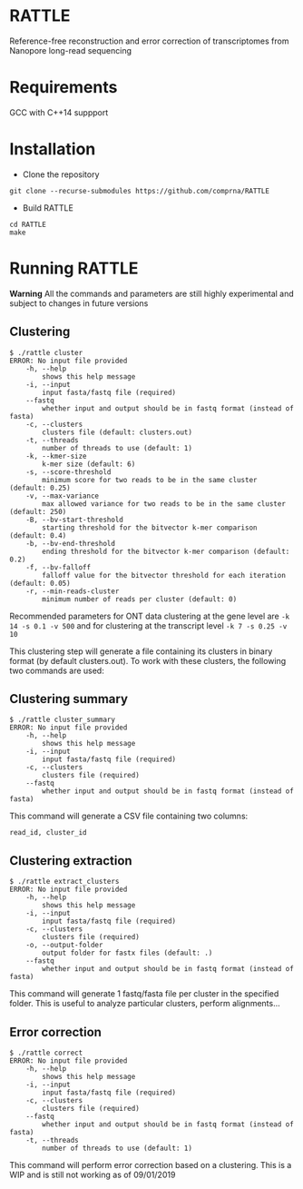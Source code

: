 # RATTLE
Reference-free reconstruction and error correction of transcriptomes from Nanopore long-read sequencing

# Requirements
GCC with C++14 suppport

# Installation
* Clone the repository
```
git clone --recurse-submodules https://github.com/comprna/RATTLE
```

* Build RATTLE
```
cd RATTLE
make
```

# Running RATTLE
**Warning** All the commands and parameters are still highly experimental and subject to changes in future versions

## Clustering
```
$ ./rattle cluster
ERROR: No input file provided
    -h, --help
        shows this help message
    -i, --input
        input fasta/fastq file (required)
    --fastq
        whether input and output should be in fastq format (instead of fasta)
    -c, --clusters
        clusters file (default: clusters.out)
    -t, --threads
        number of threads to use (default: 1)
    -k, --kmer-size
        k-mer size (default: 6)
    -s, --score-threshold
        minimum score for two reads to be in the same cluster (default: 0.25)
    -v, --max-variance
        max allowed variance for two reads to be in the same cluster (default: 250)
    -B, --bv-start-threshold
        starting threshold for the bitvector k-mer comparison (default: 0.4)
    -b, --bv-end-threshold
        ending threshold for the bitvector k-mer comparison (default: 0.2)
    -f, --bv-falloff
        falloff value for the bitvector threshold for each iteration (default: 0.05)
    -r, --min-reads-cluster
        minimum number of reads per cluster (default: 0)
```

Recommended parameters for ONT data clustering at the gene level are `-k 14 -s 0.1 -v 500` and for clustering at the transcript level `-k 7 -s 0.25 -v 10`

This clustering step will generate a file containing its clusters in binary format (by default clusters.out). To work with these clusters, the following two commands are used:

## Clustering summary
```
$ ./rattle cluster_summary
ERROR: No input file provided
    -h, --help
        shows this help message
    -i, --input
        input fasta/fastq file (required)
    -c, --clusters
        clusters file (required)
    --fastq
        whether input and output should be in fastq format (instead of fasta)
```

This command will generate a CSV file containing two columns:
```
read_id, cluster_id
```

## Clustering extraction
```
$ ./rattle extract_clusters
ERROR: No input file provided
    -h, --help
        shows this help message
    -i, --input
        input fasta/fastq file (required)
    -c, --clusters
        clusters file (required)
    -o, --output-folder
        output folder for fastx files (default: .)
    --fastq
        whether input and output should be in fastq format (instead of fasta)
```

This command will generate 1 fastq/fasta file per cluster in the specified folder. This is useful to analyze particular clusters, perform alignments...

## Error correction
```
$ ./rattle correct
ERROR: No input file provided
    -h, --help
        shows this help message
    -i, --input
        input fasta/fastq file (required)
    -c, --clusters
        clusters file (required)
    --fastq
        whether input and output should be in fastq format (instead of fasta)
    -t, --threads
        number of threads to use (default: 1)
```

This command will perform error correction based on a clustering. This is a WIP and is still not working as of 09/01/2019
